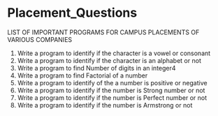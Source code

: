 # Placement_Questions

LIST OF IMPORTANT PROGRAMS FOR CAMPUS PLACEMENTS OF VARIOUS COMPANIES
1) Write a program to identify if the character is a vowel or consonant
2) Write a program to identify if the character is an alphabet or not
3) Write a program to find Number of digits in an integer4
4) Write a program to find Factorial of a number
5) Write a program to identify of the a number is positive or negative
6) Write a program to identify if the number is Strong number or not
7) Write a program to identify if the number is Perfect number or not
8) Write a program to identify if the number is Armstrong or not

